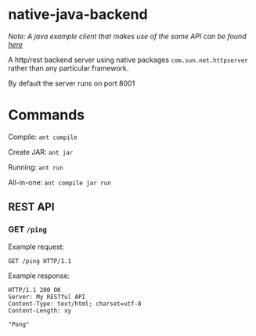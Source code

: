# native-java-backend

_Note: A java example client that makes use of the same API can be found [here](https://github.com/Reesy/native-java-api-requester)_

A http/rest backend server using native packages ```com.sun.net.httpserver``` rather than any particular framework. 

By default the server runs on port 8001

# Commands



Compile: ```ant compile```

Create JAR: ```ant jar``` 

Running:   ```ant run```

All-in-one: ```ant compile jar run```

## REST API 

### GET ```/ping```
Example request:
```
GET /ping HTTP/1.1
```

Example response:
```
HTTP/1.1 200 OK
Server: My RESTful API
Content-Type: text/html; charset=utf-8
Content-Length: xy

"Pong" 
```
